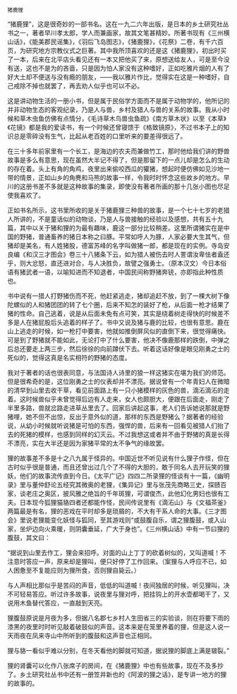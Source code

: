     猪鹿狸 

   “猪鹿狸”，这是很奇妙的一部书名。这在一九二六年出版，是日本的乡土研究社丛书之一，著者早川孝太郎，学人而兼画家，故其文笔甚精妙。所著书现有《三州横山话》，《能美郡民谣集》，《羽后飞岛图志》，《猪鹿狸》，《花祭》二卷，有千六百页，为研究地方宗教仪式之巨著。其中我所顶喜欢的还是这《猪鹿狸》，初出时买了一本，后来在北平店头看见还有一本又把他买了来，原想送给友人，可是至今没有送，这也不是为的吝啬，只是因为怕人家没有这种嗜好，正如吃雅片烟的人有了好大土却不便送与没有瘾的朋友，——我以雅片作比，觉得实在这是一种嗜好，自己戒除不掉也就罢了，再去劝人似乎也可以不必。

   这是讲动物生活的一册小书，但是属于民俗学方面而不是属于动物学的，他所记的并非动物生态的客观纪录，乃是人与兽，乡村及猎人与兽的关系的故事。我从小时候和草木虫鱼仿佛有点情分，《毛诗草木鸟兽虫鱼疏》《南方草木状》以至《本草》《花镜》都是我的爱读书，有一个时候还曾寝馈于《格致镜原》，不过书本子上的知识总是零碎没有生气，比起从老百姓的口里听来的要差得很远了。

   在三十多年前家里有一个长工，是海边的农夫而兼做竹工，那时他给我们讲的野兽故事是多么有意思，现在虽然大半记不得了，但是那留下的一点儿却是怎么的生动的存在着。头上有角的角鸡，夜里出来偷咬西瓜的獾猪，想起时便仿佛如见沙地一带的情景，正如山乡的角麂和马熊的故事一样，令我时时怀念这些故乡的地方。早川的这册书差不多就是这种故事的集录，即使没有著者所画的那十几张小图也尽足使我喜欢了。

   正如书名所示，这书里所收的是关于猪鹿狸三种兽的故事，是一个七十七岁的老猎人所讲的，不是童话似的动物谈，乃是人与兽接触的经验以及感想，共有五十九篇，其中以关于猪和狸的为最有趣味，鹿这一部分比较稍差。这里所谓猪实在是中国的野猪，普通畜养的猪日本称之曰豚。平常如呼人为豚，人家必要大生其气，但猪却是美名，有人姓猪股，德富苏峰的名字叫做猪一郎，都是现在的实例。寺岛安良编《和汉三才图会》卷三十八猪条下云，如为猎人被伤去时人詈谓汝卑怯者盍还乎，则大忿怒，直还进对合，与人决胜负，故譬之强勇士。（原本汉文）今日本俗语有猪武者一语，以喻知进而不知退者，中国民间称野猪奔铳，亦即指此种性质也。

   书中说有一猎人打野猪伤而不死，他赶紧逃走，猪却追赶不放，到了一棵大树下像陀螺似的人和猪团团的转了七个圈，后来不知怎的装好了枪，从后面一枪才结果了猪的性命。自己逃着，说是从后面未免有点可笑，其实是绕着树走得快的时候差不多是人在猪屁股后头追着的样子了。书中又说及猪与鹿的比较，也很有意思。鹿在山上逃走的时候，如一枪打中要害，他就如推倒屏风似的直倒下来，很觉得痛快。可是到了野猪就不能如此，无论打中了什么要害，他决不像鹿那样的跌倒，中弹之后总还要走上两三步，然后徐徐的向前蹲伏下去。听着这话好像是眼见刚勇之士的死似的，觉得这真是名实相符的野猪的态度。

   我对于著者的话也很表同意，与法国诗人诗里的狼一样这猪实在堪为我们的师范。但是很希奇的是，这位刚勇之士的仪表却并不漂亮。据说曾有一个年青妇人在微暗的清早到山里去收干草，看见前面路上有一只小猪模样的灰色的兽，滴沰滴沰的走着。这时候兽似乎未曾觉得后边有人走来，女人也颇胆大，便跟在后面走，刚走了半里多路，兽就岔路走进草丛里去了。回家后讲起这事，老人们告诉她说那就是野猪哩，她不但不出惊，反出于意外似的道，那样的东西是野猪么？据著者的经验说，从幼小时候就听说猪是可怕的东西，强悍的兽，后来有一回看见被猎人们抬了去的死猪的模样，也感到同样的幻灭云。不过我想这或者并不由于野猪的真是长得不漂亮，实在大半还是因为家猪平常的太不争气的缘故罢。

   狸的故事差不多是十之八九属于怪异的。中国近世不听见说有什么狸子作怪，但在古时似乎很是普通，而且还曾出过几个了不得的大胆的，敢于同名人去开玩笑的狸妖，他们的故事流传直到今日。《太平广记》四四二所录狸的怪谈有十一篇，《幽明录》里与董仲舒论五经究其微奥的老狸，《集异记》里与张茂先商略三史，探赜百家，谈老庄之奥区，披风雅之绝旨的千年斑狸，可谓俊杰，此他幻化男妇也很有工夫。日本现今狐狸猫貉四者还都能作怪，民间传说里有《滴沰山》与《文福茶釜》两篇最是有名，狸的恶戏在平时却多是琐屑的，不大有干系人命的大事。《三才图会》里说老狸能变化妖怪与狐同，至其游戏则“或鼓腹自乐，谓之狸腹鼓，或入山家，坐炉边向火乘暖，则阴囊垂延，广大于身也”。《三州横山话》中有一节曰狸的腹鼓，其文曰：

   “据说到山里去作工，狸会来招呼。对面的山上丁丁的砍着树似的，又叫道喴！不注意时答应一声，原来却是狸叫，便只好停了工作回来。（案狸与人呼应不已，如人困惫至不复能应则为狸所食，否则狸自毙云。）

   与人声相比那似乎是苦闷的声音，低低的叫道喴！夜间独居的时候，听见狸叫，决不可轻易答应。听过许多故事，说夜里与狸对呼，把挂钩上的开水壶都喝干了，又说用木鱼替代答应，一直敲到天亮。

   狸腹鼓原说是月夜为多，但据八名郡七乡村人生田省三的实验谈，则在将要下雨的漆黑的夜里时时听见敲着破鼓似的声音。这本来是在笼里养着的狸，但是这人说一天雨夜在凤来寺山中所听到的腹鼓和这声音也正相同。

   狸与貉一看似乎难以分别，在冬天看他的脚就可知道，据说狸的脚底上满是皲裂。”

   狸的肾囊可以化作八张席子的房间，在《猪鹿狸》中也有些故事，现在不及多抄了。乡土研究社丛书中还有一册笠井新也的《阿波的狸之话》，是专讲一地方的狸的故事的。


